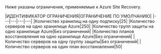 Ниже указаны ограничения, применяемые к Azure Site Recovery.


|ИДЕНТИФИКАТОР ОГРАНИЧЕНИЯ|ОГРАНИЧЕНИЕ ПО УМОЛЧАНИЮ|
|---|---|---|---|
|Количество хранилищ на одну подписку|25|
|Количество серверов на одно хранилище Azure|250|
|Количество групп защиты на одно хранилище Azure|Без ограничений|
|Количество планов восстановления на одно хранилище Azure|Без ограничений|
|Количество серверов на одну группу защиты|Без ограничений|
|Количество серверов на один план восстановления|50|

<!---HONumber=July15_HO4-->